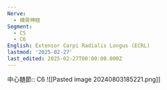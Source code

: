 ```yaml
---
Nerve:
  - 橈骨神経
Segment:
  - C5
  - C6
English: Extensor Carpi Radialis Longus (ECRL)
lastmod: '2025-02-27'
last_edited: 2025-02-27T00:00:00.000Z
---
```


中心髄節:: C6
![[Pasted image 20240803185221.png]]
